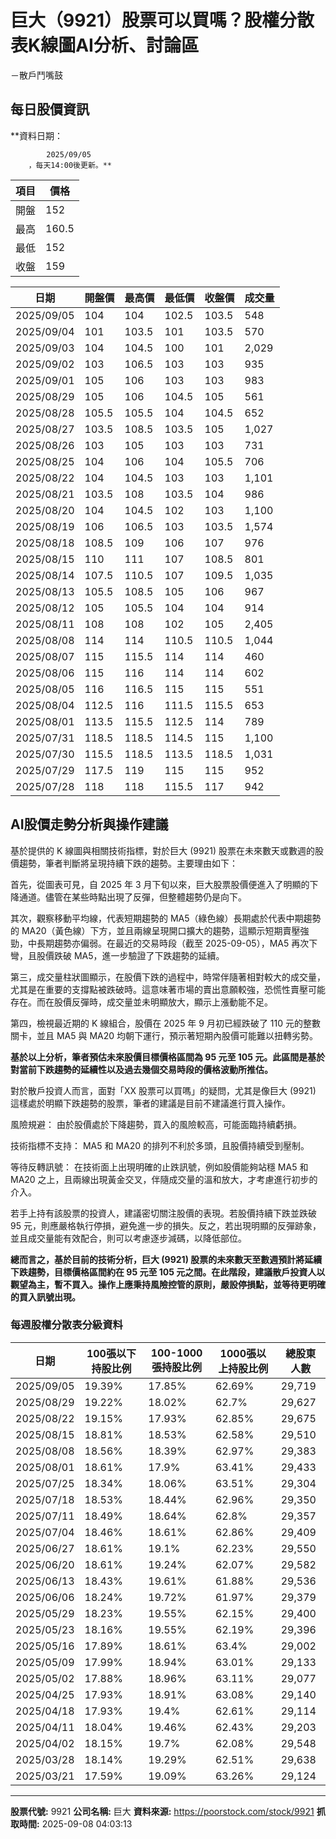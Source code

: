 # 巨大（9921）股票可以買嗎？股權分散表K線圖AI分析、討論區
－散戶鬥嘴鼓

## 每日股價資訊

**資料日期：
        
            2025/09/05
        ，每天14:00後更新。**

| 項目 | 價格 |
|------|------|
| 開盤 | 152 |
| 最高 | 160.5 |
| 最低 | 152 |
| 收盤 | 159 |

| 日期 | 開盤價 | 最高價 | 最低價 | 收盤價 | 成交量 |
|------|--------|--------|--------|--------|--------|
| 2025/09/05 | 104 | 104 | 102.5 | 103.5 | 548 |
| 2025/09/04 | 101 | 103.5 | 101 | 103.5 | 570 |
| 2025/09/03 | 104 | 104.5 | 100 | 101 | 2,029 |
| 2025/09/02 | 103 | 106.5 | 103 | 103 | 935 |
| 2025/09/01 | 105 | 106 | 103 | 103 | 983 |
| 2025/08/29 | 105 | 106 | 104.5 | 105 | 561 |
| 2025/08/28 | 105.5 | 105.5 | 104 | 104.5 | 652 |
| 2025/08/27 | 103.5 | 108.5 | 103.5 | 105 | 1,027 |
| 2025/08/26 | 103 | 105 | 103 | 103 | 731 |
| 2025/08/25 | 104 | 106 | 104 | 105.5 | 706 |
| 2025/08/22 | 104 | 104.5 | 103 | 103 | 1,101 |
| 2025/08/21 | 103.5 | 108 | 103.5 | 104 | 986 |
| 2025/08/20 | 104 | 104.5 | 102 | 103 | 1,100 |
| 2025/08/19 | 106 | 106.5 | 103 | 103.5 | 1,574 |
| 2025/08/18 | 108.5 | 109 | 106 | 107 | 976 |
| 2025/08/15 | 110 | 111 | 107 | 108.5 | 801 |
| 2025/08/14 | 107.5 | 110.5 | 107 | 109.5 | 1,035 |
| 2025/08/13 | 105.5 | 108.5 | 105 | 106 | 967 |
| 2025/08/12 | 105 | 105.5 | 104 | 104 | 914 |
| 2025/08/11 | 108 | 108 | 102 | 105 | 2,405 |
| 2025/08/08 | 114 | 114 | 110.5 | 110.5 | 1,044 |
| 2025/08/07 | 115 | 115.5 | 114 | 114 | 460 |
| 2025/08/06 | 115 | 116 | 114 | 114 | 602 |
| 2025/08/05 | 116 | 116.5 | 115 | 115 | 551 |
| 2025/08/04 | 112.5 | 116 | 111.5 | 115.5 | 653 |
| 2025/08/01 | 113.5 | 115.5 | 112.5 | 114 | 789 |
| 2025/07/31 | 118.5 | 118.5 | 114.5 | 115 | 1,100 |
| 2025/07/30 | 115.5 | 118.5 | 113.5 | 118.5 | 1,031 |
| 2025/07/29 | 117.5 | 119 | 115 | 115 | 952 |
| 2025/07/28 | 118 | 118 | 115.5 | 117 | 942 |

## AI股價走勢分析與操作建議

基於提供的 K 線圖與相關技術指標，對於巨大 (9921) 股票在未來數天或數週的股價趨勢，筆者判斷將呈現持續下跌的趨勢。主要理由如下：

首先，從圖表可見，自 2025 年 3 月下旬以來，巨大股票股價便進入了明顯的下降通道。儘管在某些時點出現了反彈，但整體趨勢仍是向下。

其次，觀察移動平均線，代表短期趨勢的 MA5（綠色線）長期處於代表中期趨勢的 MA20（黃色線）下方，並且兩線呈現開口擴大的趨勢，這顯示短期賣壓強勁，中長期趨勢亦偏弱。在最近的交易時段（截至 2025-09-05），MA5 再次下彎，且股價跌破 MA5，進一步驗證了下跌趨勢的延續。

第三，成交量柱狀圖顯示，在股價下跌的過程中，時常伴隨著相對較大的成交量，尤其是在重要的支撐點被跌破時。這意味著市場的賣出意願較強，恐慌性賣壓可能存在。而在股價反彈時，成交量並未明顯放大，顯示上漲動能不足。

第四，檢視最近期的 K 線組合，股價在 2025 年 9 月初已經跌破了 110 元的整數關卡，並且 MA5 與 MA20 均朝下運行，預示著短期內股價可能難以扭轉劣勢。

**基於以上分析，筆者預估未來股價目標價格區間為 95 元至 105 元。此區間是基於對當前下跌趨勢的延續性以及過去幾個交易時段的價格波動所推估。**

對於散戶投資人而言，面對「XX 股票可以買嗎」的疑問，尤其是像巨大 (9921) 這樣處於明顯下跌趨勢的股票，筆者的建議是目前不建議進行買入操作。

風險規避： 由於股價處於下降趨勢，買入的風險較高，可能面臨持續虧損。

技術指標不支持： MA5 和 MA20 的排列不利於多頭，且股價持續受到壓制。

等待反轉訊號： 在技術面上出現明確的止跌訊號，例如股價能夠站穩 MA5 和 MA20 之上，且兩線出現黃金交叉，伴隨成交量的溫和放大，才考慮進行初步的介入。

若手上持有該股票的投資人，建議密切關注股價的表現。若股價持續下跌並跌破 95 元，則應嚴格執行停損，避免進一步的損失。反之，若出現明顯的反彈跡象，並且成交量能有效配合，則可以考慮逐步減碼，以降低部位。

**總而言之，基於目前的技術分析，巨大 (9921) 股票的未來數天至數週預計將延續下跌趨勢，目標價格區間約在 95 元至 105 元之間。在此階段，建議散戶投資人以觀望為主，暫不買入。操作上應秉持風險控管的原則，嚴設停損點，並等待更明確的買入訊號出現。**

### 每週股權分散表分級資料

| 日期 | 100張以下持股比例 | 100-1000張持股比例 | 1000張以上持股比例 | 總股東人數 |
|------|-------------------|--------------------|--------------------|----------|
| 2025/09/05 | 19.39% | 17.85% | 62.69% | 29,719 |
| 2025/08/29 | 19.22% | 18.02% | 62.7% | 29,627 |
| 2025/08/22 | 19.15% | 17.93% | 62.85% | 29,675 |
| 2025/08/15 | 18.81% | 18.53% | 62.58% | 29,510 |
| 2025/08/08 | 18.56% | 18.39% | 62.97% | 29,383 |
| 2025/08/01 | 18.61% | 17.9% | 63.41% | 29,433 |
| 2025/07/25 | 18.34% | 18.06% | 63.51% | 29,304 |
| 2025/07/18 | 18.53% | 18.44% | 62.96% | 29,350 |
| 2025/07/11 | 18.49% | 18.64% | 62.8% | 29,357 |
| 2025/07/04 | 18.46% | 18.61% | 62.86% | 29,409 |
| 2025/06/27 | 18.61% | 19.1% | 62.23% | 29,550 |
| 2025/06/20 | 18.61% | 19.24% | 62.07% | 29,582 |
| 2025/06/13 | 18.43% | 19.61% | 61.88% | 29,536 |
| 2025/06/06 | 18.24% | 19.72% | 61.97% | 29,379 |
| 2025/05/29 | 18.23% | 19.55% | 62.15% | 29,400 |
| 2025/05/23 | 18.16% | 19.55% | 62.19% | 29,396 |
| 2025/05/16 | 17.89% | 18.61% | 63.4% | 29,002 |
| 2025/05/09 | 17.99% | 18.94% | 63.01% | 29,133 |
| 2025/05/02 | 17.88% | 18.96% | 63.11% | 29,077 |
| 2025/04/25 | 17.93% | 18.91% | 63.08% | 29,140 |
| 2025/04/18 | 17.93% | 19.4% | 62.61% | 29,114 |
| 2025/04/11 | 18.04% | 19.46% | 62.43% | 29,203 |
| 2025/04/02 | 18.15% | 19.7% | 62.08% | 29,548 |
| 2025/03/28 | 18.14% | 19.29% | 62.51% | 29,638 |
| 2025/03/21 | 17.59% | 19.09% | 63.26% | 29,124 |

---

**股票代號:** 9921
**公司名稱:** 巨大
**資料來源:** https://poorstock.com/stock/9921
**抓取時間:** 2025-09-08 04:03:13